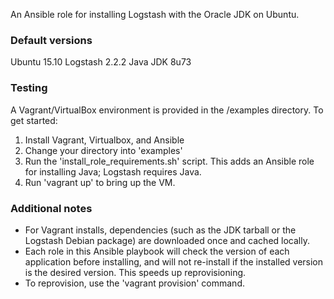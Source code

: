 An Ansible role for installing Logstash with the Oracle JDK on Ubuntu.

### Default versions

Ubuntu 15.10
Logstash 2.2.2
Java JDK 8u73

### Testing

A Vagrant/VirtualBox environment is provided in the /examples directory.  To get started:

1. Install Vagrant, Virtualbox, and Ansible
1. Change your directory into 'examples'
1. Run the 'install_role_requirements.sh' script.  This adds an Ansible role for installing Java; Logstash requires Java.
1. Run 'vagrant up' to bring up the VM.

### Additional notes

- For Vagrant installs, dependencies (such as the JDK tarball or the Logstash Debian package) are downloaded once and cached locally.
- Each role in this Ansible playbook will check the version of each application before installing, and will not re-install if the installed version is the desired version.  This speeds up reprovisioning.
- To reprovision, use the 'vagrant provision' command.
